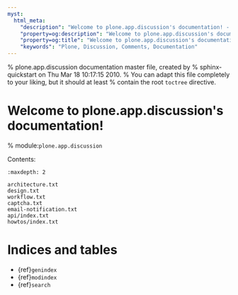 ```yaml
---
myst:
  html_meta:
    "description": "Welcome to plone.app.discussion's documentation! - plone.app.discussion documentation"
    "property=og:description": "Welcome to plone.app.discussion's documentation! - plone.app.discussion documentation"
    "property=og:title": "Welcome to plone.app.discussion's documentation!"
    "keywords": "Plone, Discussion, Comments, Documentation"
---
```


% plone.app.discussion documentation master file, created by
% sphinx-quickstart on Thu Mar 18 10:17:15 2010.
% You can adapt this file completely to your liking, but it should at least
% contain the root `toctree` directive.

# Welcome to plone.app.discussion's documentation!

% module:`plone.app.discussion`

Contents:

```{toctree}
:maxdepth: 2

architecture.txt
design.txt
workflow.txt
captcha.txt
email-notification.txt
api/index.txt
howtos/index.txt
```

# Indices and tables

- {ref}`genindex`
- {ref}`modindex`
- {ref}`search`
